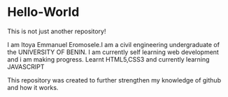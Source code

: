 # Hello-World
This is not just another repository!

I am Itoya Emmanuel Eromosele.I am a civil engineering undergraduate of the UNIVERSITY OF BENIN.
I am currently self learning web development and i am making progress.
Learnt HTML5,CSS3 and currently learning JAVASCRIPT



This repository was created to further strengthen my knowledge of github and how it works.
